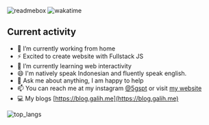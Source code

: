 ![readmebox](https://github.com/masgalih320/masgalih320/assets/91511974/4e5fe1ba-6c8d-45cd-b108-053d715a4920)
![wakatime](https://wakatime.com/badge/user/9f422c1e-f02a-4612-9fbd-737bc6de9bc9.svg)

## Current activity
- 🔭 I’m currently working from home
- ⚡ Excited to create website with Fullstack JS
- 🌱 I’m currently learning web interactivity
- 😄 I'm natively speak Indonesian and fluently speak english.
- 💬 Ask me about anything, I am happy to help
- 📫 You can reach me at my instagram [@5gspt](https://instagram.com/galihsukristyan) or visit [my website](https://galih.me)
- 💻 My blogs [https://blog.galih.me](https://blog.galih.me)

![top_langs](https://github-readme-stats.vercel.app/api/top-langs/?username=masgalih320&layout=compact)

